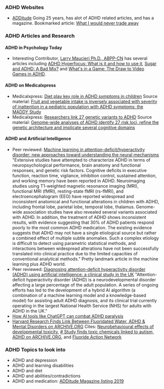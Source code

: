 
### ADHD Websites
- [ADDitude](https://www.additudemag.com/) Going 25 years, has alot of ADHD related articles, and has a magazine. Bookmarked article: [What I would never trade away](https://www.additudemag.com/slideshows/positives-of-adhd/)
### ADHD Articles and Research
#### ADHD in Psychology Today
- Interesting Contributor, [Larry Maucieri Ph.D., ABPP-CN](https://www.psychologytoday.com/intl/contributors/larry-maucieri-phd-abpp-cn) has several articles including [ADHD Hyperfocus: What is it and how to use it](https://www.psychologytoday.com/intl/blog/the-distracted-couple/201411/adhd-hyperfocus-what-is-it-and-how-use-it), [Sugar and ADHD: A Bad Mix?](https://www.psychologytoday.com/intl/blog/the-distracted-couple/201606/sugar-and-adhd-bad-mix) and [What's in a Game: The Draw to Video Games in ADHD](https://www.psychologytoday.com/intl/blog/the-distracted-couple/201603/what-s-in-game-the-draw-video-games-in-adhd).
#### ADHD on Medicalxpress
- Medicalxpress: [Diet play key role in ADHD symptoms in children](https://medicalxpress.com/news/2022-05-diet-key-role-adhd-symptoms.html) Source material: [Fruit and vegetable intake is inversely associated with severity of inattention in a pediatric population with ADHD symptoms: the MADDY Study](https://www.tandfonline.com/doi/full/10.1080/1028415X.2022.2071805)
- Medicalxpress: [Researchers link 27 genetic variants to ADHD](https://medicalxpress.com/news/2023-02-link-genetic-variants-adhd.html) Source material: [Genome-wide analyses of ADHD identify 27 risk loci, refine the genetic architecture and implicate several cognitive domains](https://www.nature.com/articles/s41588-022-01285-8)

#### ADHD and Artificial Intelligence
- Peer reviewed: [Machine learning in attention-deficit/hyperactivity disorder: new approaches toward understanding the neural mechanisms](https://www.nature.com/articles/s41398-023-02536-w)
"Extensive studies have attempted to characterize ADHD in terms of neuropsychological performance, brain anatomy and functional responses, and genetic risk factors. Cognitive deficits in executive function, reaction time, vigilance, inhibition control, sustained attention, and working memory have been reported in ADHD. Neuroimaging studies using T1-weighted magnetic resonance imaging (MRI), functional MRI (fMRI), resting-state fMRI (rs-fMRI), and electroencephalogram (EEG) have reported widespread and inconsistent anatomical and functional alterations in children with ADHD, including frontal lobe, parietal lobe, temporal lobe, thalamus. Genome-wide association studies have also revealed several variants associated with ADHD. In addition, the treatment of ADHD shows inconsistent results, with evidence suggesting that 30% of ADHD patients respond poorly to the most common ADHD medication. The existing evidence suggests that ADHD may not have a single etiological source but rather a combined effect of multiple subtle anomalies. Such a complex etiology is difficult to detect using parametric statistical methods, and interactions between widespread alterations have not been successfully translated into clinical practice due to the limited capacities of conventional analytical methods." Pretty landmark article in the machine learning plus ADHD world.
- Peer reviewed: [Diagnosing attention-deficit hyperactivity disorder (ADHD) using artificial intelligence: a clinical study in the UK](https://www.ncbi.nlm.nih.gov/pmc/articles/PMC10288489/)
"Attention-deficit hyperactivity disorder (ADHD) is a neurodevelopmental disorder affecting a large percentage of the adult population. A series of ongoing efforts has led to the development of a hybrid AI algorithm (a combination of a machine learning model and a knowledge-based model) for assisting adult ADHD diagnosis, and its clinical trial currently operating in the largest National Health Service (NHS) for adults with ADHD in the UK."
- [How AI tools like ChatGPT can combat ADHD paralysis](https://mashable.com/article/chatgpt-ai-and-adhd)
- [Harvard Research Finds Link Between Fluoridated Water, ADHD & Mental Disorders on ARCHIVE.ORG](https://web.archive.org/web/20141221153937/https://www.collective-evolution.com/2014/03/05/harvard-research-finds-link-between-fluoridated-water-adhd-mental-disorders/)
Cites: [Neurobehavioural effects of developmental toxicity](https://www.thelancet.com/journals/laneur/article/PIIS1474-4422(13)70278-3/fulltext), [# Study finds toxic chemicals linked to autism, ADHD on ARCHIVE.ORG](https://web.archive.org/web/20140217053730/http://www.smh.com.au/national/health/study-finds-toxic-chemicals-linked-to-autism-adhd-20140215-32snz.html), and [Fluoride Action Network](https://fluoridealert.org/)

### ADHD Topics to look into
- ADHD and depression
- ADHD and learning disabilities
- ADHD and diet
- ADHD and abilities/contradictions
- ADHD and medication: [ADDitude Magazine listing 2019](https://www.additudemag.com/adhd-medications-list-chart-stimulants-nonstimulants/)